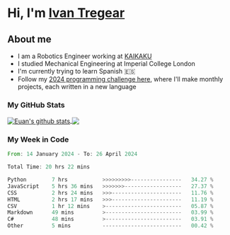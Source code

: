 # Hi, I'm [Ivan Tregear](https://www.linkedin.com/in/ivantregear/)

## About me

* I am a Robotics Engineer working at [KAIKAKU](https://github.com/KAIKAKU-AI)
* I studied Mechanical Engineering at Imperial College London
* I'm currently trying to learn Spanish :es:
* Follow my [2024 programming challenge here](https://github.com/ITregear?tab=repositories), where I'll make monthly projects, each written in a new language


### My GitHub Stats

<a href="#my-github-stats">
  <img align="center" src="https://github-readme-stats.vercel.app/api?username=itregear&count_private=true&show_icons=true&include_all_commits=true&theme=material-palenight" alt="Euan's github stats" />
</a>

<a href="#my-github-stats">
  <img align="center" src="https://github-readme-stats.vercel.app/api/top-langs/?username=itregear&layout=compact&theme=material-palenight" />
</a>

### My Week in Code
<!--START_SECTION:waka-->

```rust
From: 14 January 2024 - To: 26 April 2024

Total Time: 20 hrs 22 mins

Python        7 hrs           >>>>>>>>>----------------   34.27 %
JavaScript    5 hrs 36 mins   >>>>>>>------------------   27.37 %
CSS           2 hrs 24 mins   >>>----------------------   11.76 %
HTML          2 hrs 17 mins   >>>----------------------   11.19 %
CSV           1 hr 12 mins    >------------------------   05.87 %
Markdown      49 mins         >------------------------   03.99 %
C#            48 mins         >------------------------   03.91 %
Other         5 mins          -------------------------   00.42 %
```

<!--END_SECTION:waka-->

